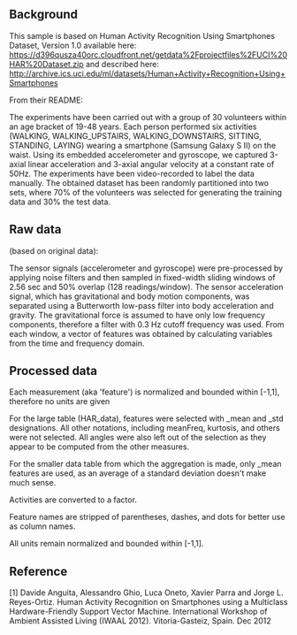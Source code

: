 ## Background
This sample is based on Human Activity Recognition Using Smartphones Dataset, 
Version 1.0 available here: https://d396qusza40orc.cloudfront.net/getdata%2Fprojectfiles%2FUCI%20HAR%20Dataset.zip and described here: http://archive.ics.uci.edu/ml/datasets/Human+Activity+Recognition+Using+Smartphones

From their README:

The experiments have been carried out with a group of 30 volunteers within an age bracket of 19-48 years. Each person performed six activities (WALKING, WALKING_UPSTAIRS, WALKING_DOWNSTAIRS, SITTING, STANDING, LAYING) wearing a smartphone (Samsung Galaxy S II) on the waist. Using its embedded accelerometer and gyroscope, we captured 3-axial linear acceleration and 3-axial angular velocity at a constant rate of 50Hz. The experiments have been video-recorded to label the data manually. The obtained dataset has been randomly partitioned into two sets, where 70% of the volunteers was selected for generating the training data and 30% the test data. 


## Raw data 
(based on original data):

The sensor signals (accelerometer and gyroscope) were pre-processed by applying noise filters and then sampled in fixed-width sliding windows of 2.56 sec and 50% overlap (128 readings/window). The sensor acceleration signal, which has gravitational and body motion components, was separated using a Butterworth low-pass filter into body acceleration and gravity. The gravitational force is assumed to have only low frequency components, therefore a filter with 0.3 Hz cutoff frequency was used. From each window, a vector of features was obtained by calculating variables from the time and frequency domain.


## Processed data
Each measurement (aka 'feature') is normalized and bounded within [-1,1], therefore no units are given

For the large table (HAR_data), features were selected with _mean and _std designations.  All other notations, including meanFreq, kurtosis, and others were not selected.  All angles were also left out of the selection as they appear to be computed from the other measures.

For the smaller data table from which the aggregation is made, only _mean features are used, as an average of a standard deviation doesn't make much sense.

Activities are converted to a factor.

Feature names are stripped of parentheses, dashes, and dots for better use as column names.


All units remain normalized and bounded within [-1,1].



## Reference
[1] Davide Anguita, Alessandro Ghio, Luca Oneto, Xavier Parra and Jorge L. Reyes-Ortiz. Human Activity Recognition on Smartphones using a Multiclass Hardware-Friendly Support Vector Machine. International Workshop of Ambient Assisted Living (IWAAL 2012). Vitoria-Gasteiz, Spain. Dec 2012

